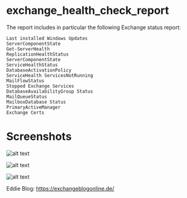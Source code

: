 # exchange_health_check_report

The report includes in particular the following Exchange status report:

    Last installed Windows Updates
    ServerComponentState
    Get-ServerHealth
    ReplicationHealthStatus
    ServerComponentState
    ServiceHealthStatus
    DatabaseActivationPolicy
    ServiceHealth ServicesNotRunning
    MailFlowStatus
    Stopped Exchange Services 
    DatabaseAvailabilityGroup Status
    MailQueueStatus
    MailboxDatabase Status
    PrimaryActiveManager
    Exchange Certs 
    

# Screenshots
![alt text](https://exchangeblogonline.de/wp-content/uploads/2020/04/Pasted-into-Exchange-Health-Check-Report-10.png)

![alt text](https://exchangeblogonline.de/wp-content/uploads/2020/04/Pasted-into-Exchange-Health-Check-Report-11.png)

![alt text](https://exchangeblogonline.de/wp-content/uploads/2020/04/Pasted-into-Exchange-Health-Check-Report-13.png)
    

Eddie
Blog: https://exchangeblogonline.de/
